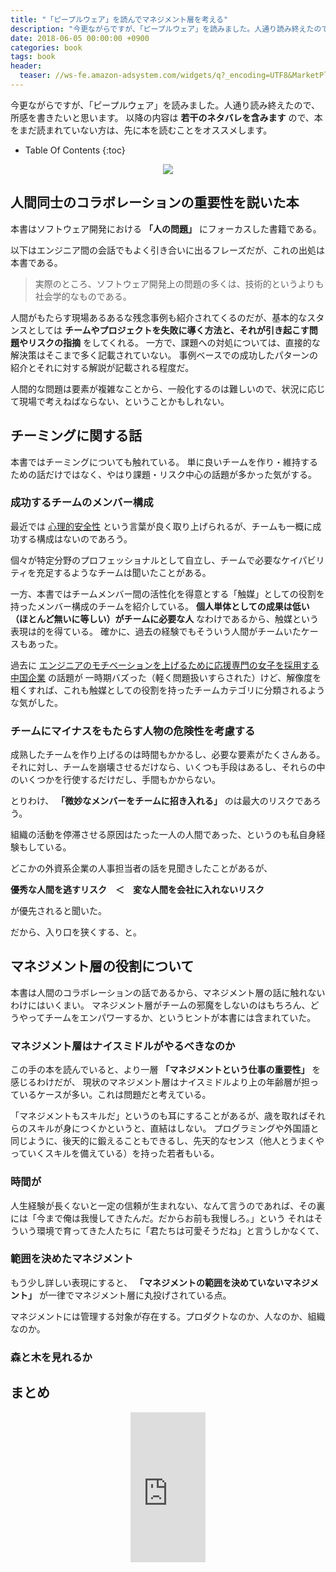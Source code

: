 ```yaml
---
title: "「ピープルウェア」を読んでマネジメント層を考える"
description: "今更ながらですが、「ピープルウェア」を読みました。人通り読み終えたので、所感を書きたいと思います。以降の内容は若干のネタバレを含みますので、本をまだ読まれていない方は、先に本を読むことをオススメします。"
date: 2018-06-05 00:00:00 +0900
categories: book
tags: book
header:
  teaser: //ws-fe.amazon-adsystem.com/widgets/q?_encoding=UTF8&MarketPlace=JP&ASIN=4822281108&ServiceVersion=20070822&ID=AsinImage&WS=1&Format=_SL250_&tag=soudegesu-22
---
```


今更ながらですが、「ピープルウェア」を読みました。人通り読み終えたので、所感を書きたいと思います。
以降の内容は **若干のネタバレを含みます** ので、本をまだ読まれていない方は、先に本を読むことをオススメします。

* Table Of Contents
{:toc}

<div align="center">
<a target="_blank"  href="https://www.amazon.co.jp/gp/product/B00I96CJWO/ref=as_li_tl?ie=UTF8&camp=247&creative=1211&creativeASIN=B00I96CJWO&linkCode=as2&tag=soudegesu-22&linkId=6ae02fcebb6f0d35b7626bba2e51f880"><img border="0" src="//ws-fe.amazon-adsystem.com/widgets/q?_encoding=UTF8&MarketPlace=JP&ASIN=B00I96CJWO&ServiceVersion=20070822&ID=AsinImage&WS=1&Format=_SL250_&tag=soudegesu-22" ></a><img src="//ir-jp.amazon-adsystem.com/e/ir?t=soudegesu-22&l=am2&o=9&a=B00I96CJWO" width="1" height="1" border="0" alt="" style="border:none !important; margin:0px !important;" />
</div>

## 人間同士のコラボレーションの重要性を説いた本

本書はソフトウェア開発における **「人の問題」** にフォーカスした書籍である。

以下はエンジニア間の会話でもよく引き合いに出るフレーズだが、これの出処は本書である。

> 実際のところ、ソフトウェア開発上の問題の多くは、技術的というよりも社会学的なものである。

人間がもたらす現場あるあるな残念事例も紹介されてくるのだが、基本的なスタンスとしては
**チームやプロジェクトを失敗に導く方法と、それが引き起こす問題やリスクの指摘** をしてくれる。
一方で、課題への対処については、直接的な解決策はそこまで多く記載されていない。
事例ベースでの成功したパターンの紹介とそれに対する解説が記載される程度だ。

人間的な問題は要素が複雑なことから、一般化するのは難しいので、状況に応じて現場で考えねばならない、ということかもしれない。

## チーミングに関する話
本書ではチーミングについても触れている。
単に良いチームを作り・維持するための話だけではなく、やはり課題・リスク中心の話題が多かった気がする。

### 成功するチームのメンバー構成

最近では [心理的安全性](https://bizhint.jp/keyword/101187) という言葉が良く取り上げられるが、チームも一概に成功する構成はないのであろう。

個々が特定分野のプロフェッショナルとして自立し、チームで必要なケイパビリティを充足するようなチームは聞いたことがある。

一方、本書ではチームメンバー間の活性化を得意とする「触媒」としての役割を持ったメンバー構成のチームを紹介している。
**個人単体としての成果は低い（ほとんど無いに等しい）がチームに必要な人** なわけであるから、触媒という表現は的を得ている。
確かに、過去の経験でもそういう人間がチームいたケースもあった。

過去に [エンジニアのモチベーションを上げるために応援専門の女子を採用する中国企業](http://okutta.blog.jp/archives/18749840.html) の話題が
一時期バズった（軽く問題扱いすらされた）けど、解像度を粗くすれば、これも触媒としての役割を持ったチームカテゴリに分類されるような気がした。

### チームにマイナスをもたらす人物の危険性を考慮する

成熟したチームを作り上げるのは時間もかかるし、必要な要素がたくさんある。
それに対し、チームを崩壊させるだけなら、いくつも手段はあるし、それらの中のいくつかを行使するだけだし、手間もかからない。

とりわけ、 **「微妙なメンバーをチームに招き入れる」** のは最大のリスクであろう。

組織の活動を停滞させる原因はたった一人の人間であった、というのも私自身経験もしている。

どこかの外資系企業の人事担当者の話を見聞きしたことがあるが、

**優秀な人間を逃すリスク　＜　変な人間を会社に入れないリスク**

が優先されると聞いた。

だから、入り口を狭くする、と。

## マネジメント層の役割について

本書は人間のコラボレーションの話であるから、マネジメント層の話に触れないわけにはいくまい。
マネジメント層がチームの邪魔をしないのはもちろん、どうやってチームをエンパワーするか、というヒントが本書には含まれていた。

### マネジメント層はナイスミドルがやるべきなのか

この手の本を読んでいると、より一層 **「マネジメントという仕事の重要性」** を感じるわけだが、
現状のマネジメント層はナイスミドルより上の年齢層が担っているケースが多い。これは問題だと考えている。

「マネジメントもスキルだ」というのも耳にすることがあるが、歳を取ればそれらのスキルが身につくかというと、直結はしない。
プログラミングや外国語と同じように、後天的に鍛えることもできるし、先天的なセンス（他人とうまくやっていくスキルを備えている）を持った若者もいる。

### 時間が
人生経験が長くないと一定の信頼が生まれない、なんて言うのであれば、その裏には「今まで俺は我慢してきたんだ。だからお前も我慢しろ。」という
それはそういう環境で育ってきた人たちに「君たちは可愛そうだね」と言うしかなくて、

### 範囲を決めたマネジメント
もう少し詳しい表現にすると、 **「マネジメントの範囲を決めていないマネジメント」** が一律でマネジメント層に丸投げされている点。

マネジメントには管理する対象が存在する。プロダクトなのか、人なのか、組織なのか。


### 森と木を見れるか


## まとめ



<div align="center">
<iframe style="width:120px;height:240px;" marginwidth="0" marginheight="0" scrolling="no" frameborder="0" src="https://rcm-fe.amazon-adsystem.com/e/cm?ref=qf_sp_asin_til&t=soudegesu-22&m=amazon&o=9&p=8&l=as1&IS2=1&detail=1&asins=4822281108&linkId=374d5bb38701eaa66d7dbd61a6f404fc&bc1=ffffff&lt1=_blank&fc1=333333&lc1=0066c0&bg1=ffffff&f=ifr">
</iframe>
</div>
